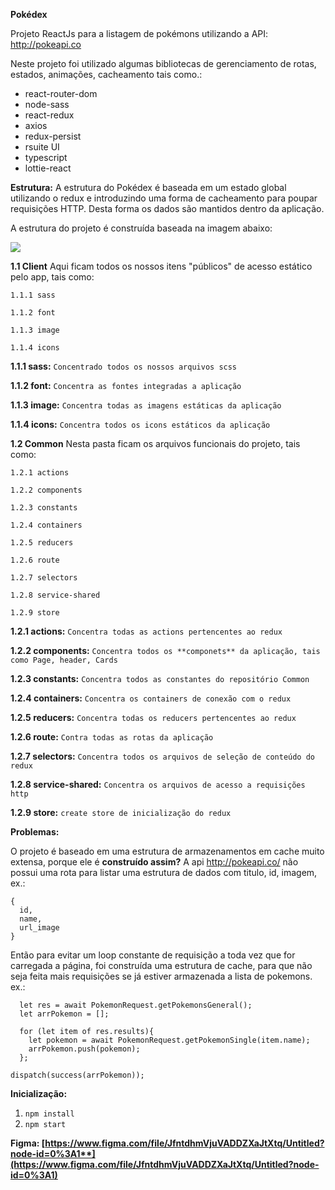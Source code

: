 **Pokédex**

Projeto ReactJs para a listagem de pokémons utilizando a API: <http://pokeapi.co>

Neste projeto foi utilizado algumas bibliotecas de gerenciamento de rotas, estados, animações, cacheamento tais como.:

- react-router-dom
- node-sass
- react-redux
- axios
- redux-persist
- rsuite UI
- typescript
- lottie-react 

**Estrutura:** 
A estrutura do Pokédex é baseada em um estado global utilizando o redux e introduzindo uma forma de cacheamento para poupar requisições HTTP. Desta forma os dados são mantidos dentro da aplicação. 

A estrutura do projeto é construída baseada na imagem abaixo: 

![](https://uc6132b675cf2237691d35142ce9.previews.dropboxusercontent.com/p/thumb/ABJYQZ98pral11XDRBu328mSKEvhhrxQ_l8A4DlBUDIzQYRcWoERcne61iHljCCEVCei6qApqecS9eFvrn-beoiMWK8YWBKpJ9ct4AOzdEwbnvCdN1aFs1UoihDd13UlJaijbfCIocuNtRVHWW7VBKv55bSO9eCFd1DdgI_TxOfO8tuxzUIlq9E2jpdynJ5JIspWlvfTaoFTZtYJ--uf9eHjRy3oyawv7Uk0D-RBeijmgpxClSVJJwNmA8o2l8Oe7r4K2GJlG0VCaLVBNzpbJRV0vnocn2SBDzeRuBXlZJTV7V7_GAKhT51fKsRZf1DlC21HUU4tjHVsPt4RJ_7oPJOsEsvhc37ClSdf1WnbfbMCecw8OAkrhh-BVZdXv_J5XEDcuxYLKzs1qSSSGkG0Z-f4/p.png?fv_content=true&size_mode=5)


**1.1 Client**
Aqui ficam todos os nossos itens "públicos" de acesso estático pelo app, tais como:

    1.1.1 sass

    1.1.2 font

    1.1.3 image

    1.1.4 icons

  **1.1.1 sass:** `Concentrado todos os nossos arquivos scss`

  **1.1.2 font:** `Concentra as fontes integradas a aplicação`

  **1.1.3 image:** `Concentra todas as imagens estáticas da aplicação`

  **1.1.4 icons:** `Concentra todos os icons estáticos da aplicação`

**1.2 Common**
    Nesta pasta ficam os arquivos funcionais do projeto, tais como:

    1.2.1 actions

    1.2.2 components

    1.2.3 constants

    1.2.4 containers

    1.2.5 reducers

    1.2.6 route

    1.2.7 selectors

    1.2.8 service-shared

    1.2.9 store


  **1.2.1 actions:** `Concentra todas as actions pertencentes ao redux` 

  **1.2.2 components:** `Concentra todos os **componets** da aplicação, tais como Page, header, Cards`

  **1.2.3 constants:** `Concentra todos as constantes do repositório Common` 

  **1.2.4 containers:** `Concentra os containers de conexão com o redux`

  **1.2.5 reducers:** `Concentra todas os reducers pertencentes ao redux` 

  **1.2.6 route:** `Contra todas as rotas da aplicação`

  **1.2.7 selectors:** `Concentra todos os arquivos de seleção de conteúdo do redux`

  **1.2.8 service-shared:** `Concentra os arquivos de acesso a requisições http`

  **1.2.9 store:** `create store de inicialização do redux`

**Problemas:**

O projeto é baseado em uma estrutura de armazenamentos em cache muito extensa, porque ele é **construído assim?**  A api <http://pokeapi.co/> não possui uma rota para listar uma estrutura de dados com titulo, id, imagem, ex.:



``` 
{
  id,
  name,
  url_image
} 
```

Então para evitar um loop constante de requisição a toda vez que for carregada a página, foi construída uma estrutura de cache, para que não seja feita mais requisições se já estiver armazenada a lista de pokemons. ex.:

```
  let res = await PokemonRequest.getPokemonsGeneral();
  let arrPokemon = [];

  for (let item of res.results){
    let pokemon = await PokemonRequest.getPokemonSingle(item.name);
    arrPokemon.push(pokemon);
  };

dispatch(success(arrPokemon));
```


**Inicialização:** 

1. `npm install`
1. `npm start`  


**Figma: [https://www.figma.com/file/JfntdhmVjuVADDZXaJtXtq/Untitled?node-id=0%3A1**](https://www.figma.com/file/JfntdhmVjuVADDZXaJtXtq/Untitled?node-id=0%3A1)**
